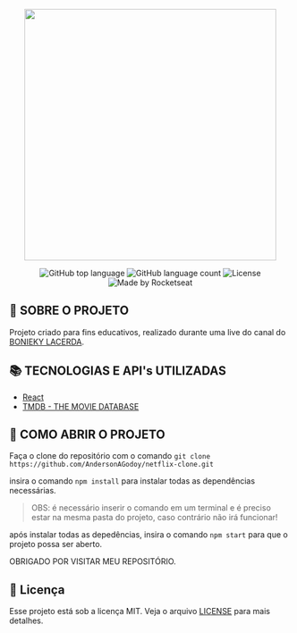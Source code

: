<p align="center">
  <img src="https://upload.wikimedia.org/wikipedia/commons/0/0f/Logo_Netflix.png" width="450" />
</p>

<p align="center">
  <img alt="GitHub top language" src="https://img.shields.io/github/languages/top/AndersonAGodoy/netflix-clone?style=flat-square">
  <img alt="GitHub language count" src="https://img.shields.io/github/languages/count/AndersonAGodoy/netflix-clone?style=flat-square">
  <img alt="License" src="https://img.shields.io/badge/license-MIT-blueviolet?style=flat-square"> 
  <img alt="Made by Rocketseat" src="https://img.shields.io/badge/made%20by-Anderson Godoy-%237519C1?style=flat-square"><br/>
</p>

## :bookmark: SOBRE O PROJETO
Projeto criado para fins educativos, realizado durante uma live do canal do [BONIEKY LACERDA](https://www.youtube.com/user/bonieky).

## :books: TECNOLOGIAS E API's UTILIZADAS

- [React](https://pt-br.reactjs.org/)
- [TMDB - THE MOVIE DATABASE](https://developers.themoviedb.org/3)

## :pushpin: COMO ABRIR O PROJETO

Faça o clone do repositório com o comando `git clone https://github.com/AndersonAGodoy/netflix-clone.git`

insira o comando `npm install` para instalar todas as dependências necessárias.

> OBS: é necessário inserir o comando em um terminal e é preciso estar na mesma pasta do projeto, caso contrário não irá funcionar!

após instalar todas as depedências, insira o comando `npm start` para que o projeto possa ser aberto.

OBRIGADO POR VISITAR MEU REPOSITÓRIO.

## :memo: Licença

Esse projeto está sob a licença MIT. Veja o arquivo [LICENSE](license.md) para mais detalhes.

